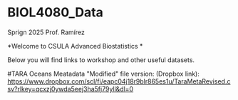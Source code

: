 # BIOL4080_Data
Sprign 2025
Prof. Ramírez

*Welcome to CSULA Advanced Biostatistics *

Below you will find links to workshop and other useful datasets. 

#TARA Oceans Meatadata "Modified" file version: 
(Dropbox link):
https://www.dropbox.com/scl/fi/eapc04j18r9blr865es1u/TaraMetaRevised.csv?rlkey=qcxzj0ywda5eej3ha5fj79yll&dl=0

